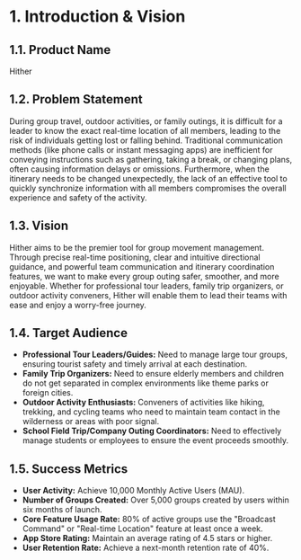 # 1. Introduction & Vision

## 1.1. Product Name
Hither

## 1.2. Problem Statement
During group travel, outdoor activities, or family outings, it is difficult for a leader to know the exact real-time location of all members, leading to the risk of individuals getting lost or falling behind. Traditional communication methods (like phone calls or instant messaging apps) are inefficient for conveying instructions such as gathering, taking a break, or changing plans, often causing information delays or omissions. Furthermore, when the itinerary needs to be changed unexpectedly, the lack of an effective tool to quickly synchronize information with all members compromises the overall experience and safety of the activity.

## 1.3. Vision
Hither aims to be the premier tool for group movement management. Through precise real-time positioning, clear and intuitive directional guidance, and powerful team communication and itinerary coordination features, we want to make every group outing safer, smoother, and more enjoyable. Whether for professional tour leaders, family trip organizers, or outdoor activity conveners, Hither will enable them to lead their teams with ease and enjoy a worry-free journey.

## 1.4. Target Audience
*   **Professional Tour Leaders/Guides:** Need to manage large tour groups, ensuring tourist safety and timely arrival at each destination.
*   **Family Trip Organizers:** Need to ensure elderly members and children do not get separated in complex environments like theme parks or foreign cities.
*   **Outdoor Activity Enthusiasts:** Conveners of activities like hiking, trekking, and cycling teams who need to maintain team contact in the wilderness or areas with poor signal.
*   **School Field Trip/Company Outing Coordinators:** Need to effectively manage students or employees to ensure the event proceeds smoothly.

## 1.5. Success Metrics
*   **User Activity:** Achieve 10,000 Monthly Active Users (MAU).
*   **Number of Groups Created:** Over 5,000 groups created by users within six months of launch.
*   **Core Feature Usage Rate:** 80% of active groups use the "Broadcast Command" or "Real-time Location" feature at least once a week.
*   **App Store Rating:** Maintain an average rating of 4.5 stars or higher.
*   **User Retention Rate:** Achieve a next-month retention rate of 40%.
